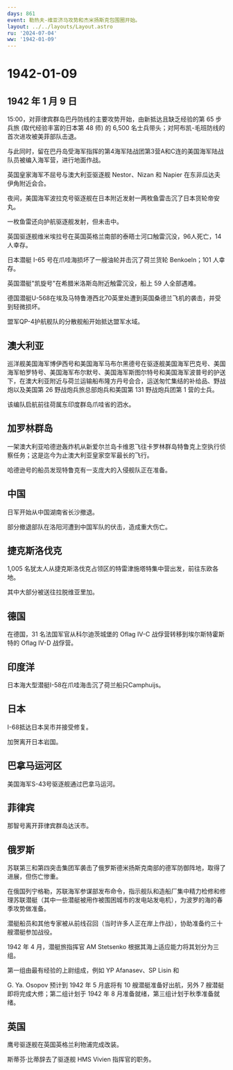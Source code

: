 ```yaml
---
days: 861
event: 勒热夫-维亚济马攻势和杰米扬斯克包围圈开始。
layout: ../../layouts/Layout.astro
ru: '2024-07-04'
ww: '1942-01-09'
---
```


# 1942-01-09

## 1942 年 1 月 9 日

15:00，对菲律宾群岛巴丹防线的主要攻势开始，由新抵达且缺乏经验的第 65
步兵旅 (取代经验丰富的日本第 48 师) 的 6,500
名士兵带头；对阿布凯-毛班防线的首次进攻被美菲部队击退。

与此同时，留在巴丹岛受海军指挥的第4海军陆战团第3营A和C连的美国海军陆战队员被编入海军营，进行地面作战。

英国皇家海军不屈号与澳大利亚驱逐舰 Nestor、Nizan 和 Napier
在东非瓜达夫伊角附近会合。

夜间，美国海军波拉克号驱逐舰在日本附近发射一两枚鱼雷击沉了日本货轮帝安丸。

一枚鱼雷还向护航驱逐舰发射，但未击中。

英国驱逐舰维米埃拉号在英国英格兰南部的泰晤士河口触雷沉没，96人死亡，14人幸存。

日本潜艇 I-65 号在爪哇海损坏了一艘油轮并击沉了荷兰货轮 Benkoeln；101
人幸存。

英国潜艇"凯旋号"在希腊米洛斯岛附近触雷沉没，船上 59 人全部遇难。

德国潜艇U-568在埃及马特鲁港西北70英里处遭到英国桑德兰飞机的袭击，并受到轻微损坏。

盟军QP-4护航舰队的分散舰船开始抵达盟军水域。

## 澳大利亚

巡洋舰美国海军博伊西号和美国海军马布尔黑德号在驱逐舰美国海军巴克号、美国海军帕罗特号、美国海军布尔默号、美国海军斯图尔特号和美国海军波普号的护送下，在澳大利亚附近与荷兰运输船布隆方丹号会合，运送匆忙集结的补给品、野战炮以及美国第
26 野战炮兵旅总部炮兵和美国第 131 野战炮兵团第 1 营的士兵。

该编队启航前往荷属东印度群岛爪哇省的泗水。

## 加罗林群岛

一架澳大利亚哈德逊轰炸机从新爱尔兰岛卡维恩飞往卡罗林群岛特鲁克上空执行侦察任务；这是迄今为止澳大利亚皇家空军最长的飞行。

哈德逊号的船员发现特鲁克有一支庞大的入侵舰队正在准备。

## 中国

日军开始从中国湖南省长沙撤退。

部分撤退部队在洛阳河遭到中国军队的伏击，造成重大伤亡。

## 捷克斯洛伐克

1,005
名犹太人从捷克斯洛伐克占领区的特雷津施塔特集中营出发，前往东欧各地。

其中大部分被送往拉脱维亚里加。

## 德国

在德国，31 名法国军官从科尔迪茨城堡的 Oflag IV-C
战俘营转移到埃尔斯特霍斯特的 Oflag IV-D 战俘营。

## 印度洋

日本海大型潜艇I-58在爪哇海击沉了荷兰船只Camphuijs。

## 日本

I-68抵达日本吴市并接受修复。

加贺离开日本岩国。

## 巴拿马运河区

美国海军S-43号驱逐舰通过巴拿马运河。

## 菲律宾

那智号离开菲律宾群岛达沃市。

## 俄罗斯

苏联第三和第四突击集团军袭击了俄罗斯德米扬斯克南部的德军防御阵地，取得了进展，但伤亡惨重。

在俄国列宁格勒，苏联海军参谋部发布命令，指示舰队和造船厂集中精力检修和修理苏联潜艇（其中一些潜艇被用作被围困城市的发电站发电机），为波罗的海的春季攻势做准备。

潜艇船员和其他专家被从前线召回（当时许多人正在岸上作战），协助准备约三十艘潜艇参加战役。

1942 年 4 月，潜艇旅指挥官 AM Stetsenko
根据其海上适应能力将其划分为三组。

第一组由最有经验的上尉组成，例如 YP Afanasev、SP Lisin 和

G. Ya. Osopov 预计到 1942 年 5 月底将有 10 艘潜艇准备好出航，另外 7
艘潜艇即将完成大修；第二组计划于 1942 年 8
月准备就绪，第三组计划于秋季准备就绪。

## 英国

鹰号驱逐舰在英国英格兰利物浦完成改装。

斯蒂芬·比蒂辞去了驱逐舰 HMS Vivien 指挥官的职务。